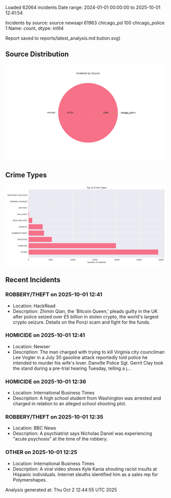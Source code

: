 
Loaded 62064 incidents
Date range: 2024-01-01 00:00:00 to 2025-10-01 12:41:54

Incidents by source:
source
newsapi           61963
chicago_pd          100
chicago_police        1
Name: count, dtype: int64

Report saved to reports/latest_analysis.md
bution.svg)

## Source Distribution
![Source Distribution](images/source_distribution.svg)

## Crime Types
![Crime Types](images/crime_types.svg)

## Recent Incidents

### ROBBERY/THEFT on 2025-10-01 12:41
- Location: HackRead
- Description: Zhimin Qian, the 'Bitcoin Queen,' pleads guilty in the UK after police seized over £5 billion in stolen crypto, the world's largest crypto seizure. Details on the Ponzi scam and fight for the funds.


### HOMICIDE on 2025-10-01 12:41
- Location: Newser
- Description: The man charged with trying to kill Virginia city councilman Lee Vogler in a July 30 gasoline attack reportedly told police he intended to murder his wife's lover. Danville Police Sgt. Gerrit Clay took the stand during a pre-trial hearing Tuesday, telling a j…


### HOMICIDE on 2025-10-01 12:36
- Location: International Business Times
- Description: A high school student from Washington was arrested and charged in relation to an alleged school shooting plot.


### ROBBERY/THEFT on 2025-10-01 12:35
- Location: BBC News
- Description: A psychiatrist says Nicholas Daniel was experiencing "acute psychosis" at the time of the robbery.


### OTHER on 2025-10-01 12:25
- Location: International Business Times
- Description: A viral video shows Kyle Kania shouting racist insults at Hispanic individuals. Internet sleuths identified him as a sales rep for Polymershapes.

Analysis generated at: Thu Oct  2 12:44:55 UTC 2025
